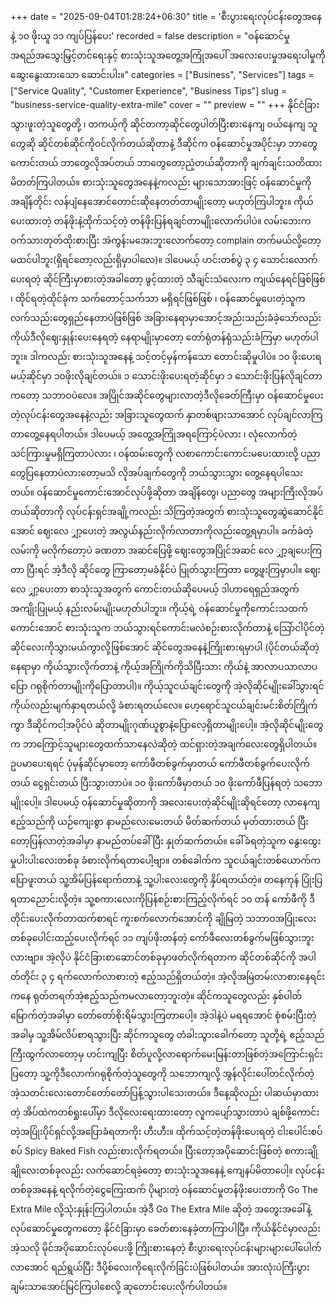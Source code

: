 +++
date = "2025-09-04T01:28:24+06:30"
title = 'စီးပွားရေးလုပ်ငန်းတွေအနေနဲ့ ၁၀ ဖိုးယူ ၁၁ ကျပ်ပြန်ပေး'
recorded = false
description = "ဝန်ဆောင်မှုအရည်အသွေးမြှင့်တင်ရေးနှင့် စားသုံးသူအတွေ့အကြုံအပေါ် အလေးပေးမှုအရေးပါမှုကို ဆွေးနွေးထားသော ဆောင်းပါး။"
categories = ["Business", "Services"]
tags = ["Service Quality", "Customer Experience", "Business Tips"]
slug = "business-service-quality-extra-mile"
cover = ""
preview = ""
+++
နိုင်ငံခြားသွားဖူးတဲ့သူတွေတို့ ၊ တကယ့်ကို ဆိုင်တကာ့ဆိုင်တွေပါတ်ပြီးစားနေကျ ဝယ်နေကျ သူတွေဆို ဆိုင်တစ်ဆိုင်ကိုဝင်လိုက်တယ်ဆိုတာနဲ့ ဒီဆိုင်က ဝန်ဆောင်မှုအပိုင်းမှာ ဘာတွေကောင်းတယ် ဘာတွေလိုအပ်တယ် ဘာတွေတော့ညံ့တယ်ဆိုတာကို ချက်ချင်းသတိထားမိတတ်ကြပါတယ်။ စားသုံးသူတွေအနေနဲ့ကလည်း များသောအားဖြင့် ဝန်ဆောင်မှုကို အချိန်တိုင်း လန်ပျံနေအောင်တောင်းဆိုနေတတ်တာမျိုးတော့ မဟုတ်ကြပါဘူး။ ကိုယ်ပေးထားတဲ့ တန်ဖိုးနဲ့ထိုက်သင့်တဲ့ တန်ဖိုးပြန်ရချင်တာမျိုးလောက်ပါပဲ။
လမ်းဘေးက ဝက်သားတုတ်ထိုးစားပြီး အဲကွန်းမအေးဘူးလောက်တော့ complain တက်မယ်လို့တော့မထင်ပါဘူး(ရှိရင်တော့လည်းရှိမှာပါလေ)။ ဒါပေမယ့် ဟင်းတစ်ပွဲ ၃ ၄ သောင်းလောက်ပေးရတဲ့ ဆိုင်ကြီးမှာစားတဲ့အခါတော့ ဖွင့်ထားတဲ့ သီချင်းသံလေးက ကျယ်နေရင်ဖြစ်ဖြစ် ၊ ထိုင်ရတဲ့ထိုင်ခုံက သက်တောင့်သက်သာ မရှိရင်ဖြစ်ဖြစ် ၊ ဝန်ဆောင်မှုပေးတဲ့သူက လက်သည်းတွေရှည်နေတာပဲဖြစ်ဖြစ် အခြားနေရာမှာအောင့်အည်းသည်းခံခဲ့သော်လည်း ကိုယ်ဒီလိုဈေးနှုန်းပေးနေရတဲ့ နေရာမျိုးမှာတော့ တော်ရုံတန်ရုံသည်းခံကြမှာ မဟုတ်ပါဘူး။
ဒါကလည်း စားသုံးသူအနေနဲ့ သင့်တင့်မှန်ကန်သော တောင်းဆိုမှုပါပဲ။ ၁၀ ဖိုးပေးရမယ့်ဆိုင်မှာ ၁၀ဖိုးလိုချင်တယ်။ ၁ သောင်းဖိုးပေးရတဲ့ဆိုင်မှာ ၁ သောင်းဖိုးပြန်လိုချင်တာကတော့ သဘာဝပဲလေ။
အပြိုင်အဆိုင်တွေများလာတဲ့ဒီလိုခေတ်ကြီးမှာ ဝန်ဆောင်မှုပေးတဲ့လုပ်ငန်းတွေအနေနဲ့လည်း အခြားသူတွေထက် နှာတစ်ဖျားသာအောင် လုပ်ချင်လာကြတာတွေ့နေရပါတယ်။ ဒါပေမယ့် အတွေ့အကြုံအရကြောင့်ပဲလား ၊ လုံလောက်တဲ့သင်ကြားမှုမရှိကြတာပဲလား ၊ ဝန်ထမ်းတွေကို လစာကောင်းကောင်းမပေးထားလို့ ပညာတွေပြနေတာပဲလားတော့မသိ လိုအပ်ချက်တွေကို ဘယ်သွားသွား တွေ့နေရပါသေးတယ်။
ဝန်ဆောင်မှုကောင်းအောင်လုပ်ဖို့ဆိုတာ အချိန်တွေ၊ ပညာတွေ အများကြီးလိုအပ်တယ်ဆိုတာကို လုပ်ငန်းရှင်အချို့ကလည်း သိကြတဲ့အတွက် စားသုံးသူတွေဆွဲဆောင်နိုင်အောင် ဈေးလေ ျှာ့ပေးတဲ့ အလွယ်နည်းလိုက်လာတာကိုလည်းတွေ့ရမှာပါ။
ခက်ခဲတဲ့လမ်းကို မလိုက်တော့ပဲ ခဏတာ အဆင်ပြေဖို့ ဈေးတွေအပြိုင်အဆင် လေ ျှာ့ချပေးကြတာ ပြီးရင် အဲ့ဒီလို ဆိုင်တွေ ကြာတော့မခံနိုင်ပဲ ပြုတ်သွားကြတာ တွေ့ဖူးကြမှာပါ။ ဈေးလေ ျှာ့ပေးတာ စာသုံးသူအတွက် ကောင်းတယ်ဆိုပေမယ့် ဒါဟာရေရှည်အတွက် အကျိုးပြုမယ့် နည်းလမ်းမျိုးမဟုတ်ပါဘူး။
ကိုယ့်ရဲ့ ဝန်ဆောင်မှုကိုကောင်းသထက်ကောင်းအောင် စားသုံးသူက ဘယ်သွားရင်ကောင်းမလဲစဉ်းစားလိုက်တာနဲ့ သြော်ငါပိုင်တဲ့ဆိုင်လေးကိုသွားမယ်ကွာလို့ဖြစ်အောင် ဆိုင်တွေအနေနဲ့ကြိုးစားရမှာပါ (ပိုင်တယ်ဆိုတဲ့နေရာမှာ ကိုယ်သွားလိုက်တာနဲ့ ကိုယ့်အကြိုက်ကိုသိပြီးသား ကိုယ်နဲ့ အာလာပသာလာပပြော ဂရုစိုက်တာမျိုးကိုပြောတာပါ)။ ကိုယ့်သူငယ်ချင်းတွေကို အဲ့လိုဆိုင်မျိုးခေါ်သွားရင် ကိုယ်လည်းမျက်နှာရတယ်လို့ ခံစားရတယ်လေ။ ဟေ့ရောင်သူငယ်ချင်းမင်းစိတ်ကြိုက်ကွာ ဒီဆိုင်ကငါ့အပိုင်ပဲ ဆိုတာမျိုးဂုဏ်ယူစွာနဲ့ပြောလေ့ရှိတာမျိုးပေါ့။
အဲ့လိုဆိုင်မျိုးတွေက ဘာကြောင့်သူများတွေထက်သာနေလဲဆိုတဲ့ ထင်ရှားတဲ့အချက်လေးတွေရှိပါတယ်။ ဥပမာပေးရရင် ပုံမှန်ဆိုင်မှာတော့ ကော်ဖီတစ်ခွက်မှာတယ် ကော်ဖီတစ်ခွက်ပေးလိုက်တယ် ငွေရှင်းတယ် ပြီးသွားတာပဲ။ ၁၀ ဖိုးကော်ဖီမှာတယ် ၁၀ ဖိုးကော်ဖီပြန်ရတဲ့ သဘောမျိုးပေါ့။ ဒါပေမယ့် ဝန်ဆောင်မှုဆိုတာကို အလေးပေးတဲ့ဆိုင်မျိုးဆိုရင်တော့ လာနေကျ ဧည့်သည်ကို ယဉ်ကျေးစွာ နာမည်လေးမေးတယ် မိတ်ဆက်တယ် မှတ်ထားတယ် ပြီးတော့ပြန်လာတဲ့အခါမှာ နာမည်တပ်ခေါ်ပြီး နှုတ်ဆက်တယ်။ ခေါ်ခံရတဲ့သူက နွေးထွေးမှုပါးပါးလေးတစ်ခု ခံစားလိုက်ရတာပေါ့ဗျာ။
တစ်ခေါက်က သူငယ်ချင်းတစ်ယောက်ကပြောဖူးတယ် သူ့အိမ်ပြန်ရောက်တာနဲ့ သူ့ပါးလေးတွေကို နှိပ်ရတယ်တဲ့။ တနေကုန် ပြုံးပြရတာညောင်းလို့တဲ့။ သူ့စကားလေးကိုပြန်စဉ်းစားကြည့်လိုက်ရင် ၁၀ တန် ကော်ဖီကို ဒီတိုင်းပေးလိုက်တာထက်စာရင် ကူးစက်လောက်အောင်ကို ချိုမြတဲ့ သဘာဝအပြုံးလေးတစ်ခုပေါင်းထည့်ပေးလိုက်ရင် ၁၁ ကျပ်ဖိုးတန်တဲ့ ကော်ဖီလေးတစ်ခွက်မဖြစ်သွားဘူးလားဗျာ။
အဲ့လိုပဲ နိုင်ငံခြားစာဆောင်တစ်ခုမှာဖတ်လိုက်ရတာက ဆိုင်တစ်ဆိုင်ကို အပါတ်တိုင်း ၃ ၄ ရက်လောက်လာစားတဲ့ ဧည့်သည်ရှိတယ်တဲ့။ အဲ့လိုအမြဲတမ်းလာစားနေရင်းကနေ ရုတ်တရက်အဲ့ဧည့်သည်ကမလာတော့ဘူးတဲ့။ ဆိုင်ကသူတွေလည်း နှစ်ပါတ်မြောက်တဲ့အခါမှာ တော်တော်စိုးရိမ်သွားကြတာပေါ့။ အဲ့ဒါနဲ့ပဲ မရရအောင် စုံစမ်းပြီးတဲ့အခါမှ သူ့အိမ်လိပ်စာရသွားပြီး ဆိုင်ကသူတွေ တံခါးသွားခေါက်တော့ သူတို့ရဲ့ ဧည့်သည်ကြီးထွက်လာတော့မှ ဟင်းကျပြီး စိတ်ပူလို့လာရောက်မေးမြန်းတာဖြစ်တဲ့အကြောင်းရှင်းပြတော့ သူ့ကိုဒီလောက်ဂရုစိုက်တဲ့သူတွေကို သဘောကျလို့ အွန်လိုင်းပေါ်တင်လိုက်တဲ့ အဲ့သတင်းလေးတောင်တော်တော်ပြန့်သွားပါသေးတယ်။
ဒီနေ့ဆိုလည်း ပါဆယ်မှာထားတဲ့ အိပ်ထဲကတစ်ရှုးပေါ်မှာ ဒီလိုလေးရေးထားတော့ လူကပျော်သွားတာပဲ ချစ်ဖို့ကောင်းတဲ့အပြုံးပိုင်ရှင်လို့အပြောခံရတာကိုး ဟီးဟီး။ ထိုက်သင့်တဲ့တန်ဖိုးပေးရတဲ့ ငါးပေါင်းစပ်စပ် Spicy Baked Fish လည်းစားလိုက်ရတယ်။ ပြီးတော့အပိုဆောင်းဖြစ်တဲ့ စကားချိုချိုလေးတစ်ခုလည်း လက်ဆောင်ရခဲ့တော့ စားသုံးသူအနေနဲ့ ကျေနပ်မိတာပေါ့။
လုပ်ငန်းတစ်ခုအနေနဲ့ ရလိုက်တဲ့ငွေကြေးထက် ပိုများတဲ့ ဝန်ဆောင်မှုတန်ဖိုးပေးတာကို Go The Extra Mile လို့သုံးနှုန်းကြပါတယ်။ အဲ့ဒီ Go The Extra Mile ဆိုတဲ့ အတွေးအခေါ်နဲ့ လုပ်ဆောင်မှုတွေကတော့ နိုင်ငံခြားမှာ ခေတ်စားနေခဲ့တာကြာပါပြီ။ ကိုယ်နိုင်ငံမှာလည်း အဲ့သလို မိုင်အပိုဆောင်းလုပ်ပေးဖို့ ကြိုးစားနေတဲ့ စီးပွားရေးလုပ်ငန်းများများပေါ်ပေါက်လာအောင် ရည်ရွယ်ပြီး ဒီပို့စ်လေးကိုရေးလိုက်ခြင်းပဲဖြစ်ပါတယ်။ အားလုံးပဲကြီးပွားချမ်းသာအောင်မြင်ကြပါစေလို့ ဆုတောင်းပေးလိုက်ပါတယ်။